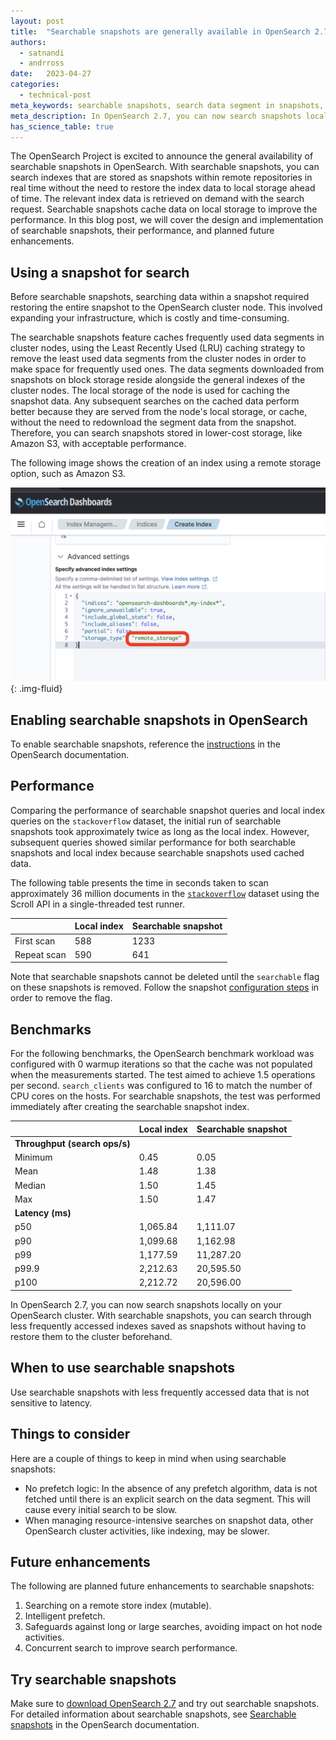 ```yaml
---
layout: post
title:  "Searchable snapshots are generally available in OpenSearch 2.7"
authors:
  - satnandi
  - andrross
date:   2023-04-27
categories:
  - technical-post
meta_keywords: searchable snapshots, search data segment in snapshots, searchable snapshot index, OpenSearch 2.7
meta_description: In OpenSearch 2.7, you can now search snapshots locally on your OpenSearch cluster. With searchable snapshots, you can search through less frequently accessed indexes saved as snapshots without having to restore them to the cluster beforehand.
has_science_table: true
---
```


The OpenSearch Project is excited to announce the general availability of searchable snapshots in OpenSearch. With searchable snapshots, you can search indexes that are stored as snapshots within remote repositories in real time without the need to restore the index data to local storage ahead of time. The relevant index data is retrieved on demand with the search request. Searchable snapshots cache data on local storage to improve the performance. In this blog post, we will cover the design and implementation of searchable snapshots, their performance, and planned future enhancements. 

## Using a snapshot for search

Before searchable snapshots, searching data within a snapshot required restoring the entire snapshot to the OpenSearch cluster node. This involved expanding your infrastructure, which is costly and time-consuming. 

The searchable snapshots feature caches frequently used data segments in cluster nodes, using the Least Recently Used (LRU) caching strategy to remove the least used data segments from the cluster nodes in order to make space for frequently used ones. The data segments downloaded from snapshots on block storage reside alongside the general indexes of the cluster nodes. The local storage of the node is used for caching the snapshot data. Any subsequent searches on the cached data perform better because they are served from the node's local storage, or cache, without the need to redownload the segment data from the snapshot. Therefore, you can search snapshots stored in lower-cost storage, like Amazon S3, with acceptable performance. 

The following image shows the creation of an index using a remote storage option, such as Amazon S3.

![Searchable Snapshots](/assets/media/blog-images/search_snap.png){: .img-fluid}

## Enabling searchable snapshots in OpenSearch

To enable searchable snapshots, reference the [instructions](https://opensearch.org/docs/latest/tuning-your-cluster/availability-and-recovery/snapshots/searchable_snapshot/) in the OpenSearch documentation.

## Performance

Comparing the performance of searchable snapshot queries and local index queries on the `stackoverflow` dataset, the initial run of searchable snapshots took approximately twice as long as the local index. However, subsequent queries showed similar performance for both searchable snapshots and local index because searchable snapshots used cached data. 

The following table presents the time in seconds taken to scan approximately 36 million documents in the [`stackoverflow`](https://www.kaggle.com/datasets/stackoverflow/stackoverflow) dataset using the Scroll API in a single-threaded test runner.

| | **Local index** | **Searchable snapshot** |
|:--- | --- | --- |
| First scan | 588 | 1233 |
| Repeat scan | 590 | 641 |

Note that searchable snapshots cannot be deleted until the `searchable` flag on these snapshots is removed. Follow the snapshot [configuration steps](https://opensearch.org/docs/latest/tuning-your-cluster/availability-and-recovery/snapshots/snapshot-restore/) in order to remove the flag.

## Benchmarks

For the following benchmarks, the OpenSearch benchmark workload was configured with 0 warmup iterations so that the cache was not populated when the measurements started. The test aimed to achieve 1.5 operations per second. `search_clients` was configured to 16 to match the number of CPU cores on the hosts. For searchable snapshots, the test was performed immediately after creating the searchable snapshot index. 

| | **Local index** | **Searchable snapshot** | 
| :--- | --- | --- |
| **Throughput (search ops/s)** | | |
| Minimum | 0.45 | 0.05 | 
| Mean | 1.48 | 1.38 | 
| Median | 1.50 | 1.45 | 
| Max | 1.50 | 1.47 | 
| **Latency (ms)** | | 
| p50 | 1,065.84 | 1,111.07 | 
| p90 | 1,099.68 | 1,162.98 | 
| p99 | 1,177.59 | 11,287.20 | 
| p99.9 | 2,212.63 | 20,595.50 | 
| p100 | 2,212.72 | 20,596.00 | 

In OpenSearch 2.7, you can now search snapshots locally on your OpenSearch cluster. With searchable snapshots, you can search through less frequently accessed indexes saved as snapshots without having to restore them to the cluster beforehand. 

## When to use searchable snapshots

Use searchable snapshots with less frequently accessed data that is not sensitive to latency.

## Things to consider

Here are a couple of things to keep in mind when using searchable snapshots:

- No prefetch logic: In the absence of any prefetch algorithm, data is not fetched until there is an explicit search on the data segment. This will cause every initial search to be slow.
- When managing resource-intensive searches on snapshot data, other OpenSearch cluster activities, like indexing, may be slower.

## Future enhancements

The following are planned future enhancements to searchable snapshots:

1. Searching on a remote store index (mutable).
1. Intelligent prefetch.
1. Safeguards against long or large searches, avoiding impact on hot node activities.
1. Concurrent search to improve search performance.

## Try searchable snapshots

Make sure to [download OpenSearch 2.7](https://opensearch.org/downloads.html) and try out searchable snapshots. For detailed information about searchable snapshots, see [Searchable snapshots](https://opensearch.org/docs/latest/tuning-your-cluster/availability-and-recovery/snapshots/searchable_snapshot/) in the OpenSearch documentation.
